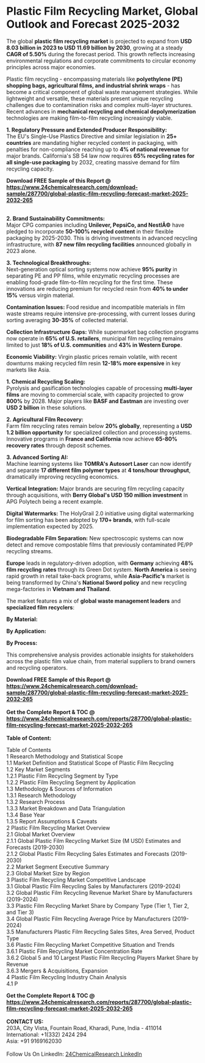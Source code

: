 <h1>Plastic Film Recycling Market, Global Outlook and Forecast 2025-2032</h1><p>The global <strong>plastic film recycling market</strong> is projected to expand from <strong>USD 8.03 billion in 2023 to USD 11.69 billion by 2030</strong>, growing at a steady <strong>CAGR of 5.50%</strong> during the forecast period. This growth reflects increasing environmental regulations and corporate commitments to circular economy principles across major economies.</p><p>Plastic film recycling - encompassing materials like <strong>polyethylene (PE) shopping bags, agricultural films, and industrial shrink wraps</strong> - has become a critical component of global waste management strategies. While lightweight and versatile, these materials present unique recycling challenges due to contamination risks and complex multi-layer structures. Recent advances in <strong>mechanical recycling and chemical depolymerization</strong> technologies are making film-to-film recycling increasingly viable.</p><p><strong>1. Regulatory Pressure and Extended Producer Responsibility:</strong><br>
The EU's Single-Use Plastics Directive and similar legislation in <strong>25+ countries</strong> are mandating higher recycled content in packaging, with penalties for non-compliance reaching up to <strong>4% of national revenue</strong> for major brands. California's SB 54 law now requires <strong>65% recycling rates for all single-use packaging</strong> by 2032, creating massive demand for film recycling capacity.</p><div><b>Download FREE Sample of this Report @ 
            <a href="https://www.24chemicalresearch.com/download-sample/287700/global-plastic-film-recycling-forecast-market-2025-2032-265">
            https://www.24chemicalresearch.com/download-sample/287700/global-plastic-film-recycling-forecast-market-2025-2032-265</a></b></div><br><p><strong>2. Brand Sustainability Commitments:</strong><br>
Major CPG companies including <strong>Unilever, PepsiCo, and NestlÃ©</strong> have pledged to incorporate <strong>50-100% recycled content</strong> in their flexible packaging by 2025-2030. This is driving investments in advanced recycling infrastructure, with <strong>87 new film recycling facilities</strong> announced globally in 2023 alone.</p><p><strong>3. Technological Breakthroughs:</strong><br>
Next-generation optical sorting systems now achieve <strong>95% purity</strong> in separating PE and PP films, while enzymatic recycling processes are enabling food-grade film-to-film recycling for the first time. These innovations are reducing premium for recycled resin from <strong>40% to under 15%</strong> versus virgin material.</p><p><strong>Contamination Issues:</strong> Food residue and incompatible materials in film waste streams require intensive pre-processing, with current losses during sorting averaging <strong>30-35%</strong> of collected material.</p><p><strong>Collection Infrastructure Gaps:</strong> While supermarket bag collection programs now operate in <strong>65% of U.S. retailers</strong>, municipal film recycling remains limited to just <strong>18% of U.S. communities</strong> and <strong>43% in Western Europe</strong>.</p><p><strong>Economic Viability:</strong> Virgin plastic prices remain volatile, with recent downturns making recycled film resin <strong>12-18% more expensive</strong> in key markets like Asia.</p><p><strong>1. Chemical Recycling Scaling:</strong><br>
Pyrolysis and gasification technologies capable of processing <strong>multi-layer films</strong> are moving to commercial scale, with capacity projected to grow <strong>800%</strong> by 2028. Major players like <strong>BASF and Eastman</strong> are investing over <strong>USD 2 billion</strong> in these solutions.</p><p><strong>2. Agricultural Film Recovery:</strong><br>
Farm film recycling rates remain below <strong>20% globally</strong>, representing a <strong>USD 1.2 billion opportunity</strong> for specialized collection and processing systems. Innovative programs in <strong>France and California</strong> now achieve <strong>65-80% recovery rates</strong> through deposit schemes.</p><p><strong>3. Advanced Sorting AI:</strong><br>
Machine learning systems like <strong>TOMRA's Autosort Laser</strong> can now identify and separate <strong>17 different film polymer types</strong> at <strong>4 tons/hour throughput</strong>, dramatically improving recycling economics.</p><p><strong>Vertical Integration:</strong> Major brands are securing film recycling capacity through acquisitions, with <strong>Berry Global's USD 150 million investment</strong> in APG Polytech being a recent example.</p><p><strong>Digital Watermarks:</strong> The HolyGrail 2.0 initiative using digital watermarking for film sorting has been adopted by <strong>170+ brands</strong>, with full-scale implementation expected by 2025.</p><p><strong>Biodegradable Film Separation:</strong> New spectroscopic systems can now detect and remove compostable films that previously contaminated PE/PP recycling streams.</p><p><strong>Europe</strong> leads in regulatory-driven adoption, with <strong>Germany</strong> achieving <strong>48% film recycling rates</strong> through its Green Dot system. <strong>North America</strong> is seeing rapid growth in retail take-back programs, while <strong>Asia-Pacific's</strong> market is being transformed by China's <strong>National Sword policy</strong> and new recycling mega-factories in <strong>Vietnam and Thailand</strong>.</p><p>The market features a mix of <strong>global waste management leaders</strong> and <strong>specialized film recyclers</strong>:</p><p><strong>By Material:</strong></p><p><strong>By Application:</strong></p><p><strong>By Process:</strong></p><p>This comprehensive analysis provides actionable insights for stakeholders across the plastic film value chain, from material suppliers to brand owners and recycling operators.</p><div><b>Download FREE Sample of this Report @ 
            <a href="https://www.24chemicalresearch.com/download-sample/287700/global-plastic-film-recycling-forecast-market-2025-2032-265">
            https://www.24chemicalresearch.com/download-sample/287700/global-plastic-film-recycling-forecast-market-2025-2032-265</a></b></div><br><div><b>Get the Complete Report & TOC @ 
            <a href="https://www.24chemicalresearch.com/reports/287700/global-plastic-film-recycling-forecast-market-2025-2032-265">
            https://www.24chemicalresearch.com/reports/287700/global-plastic-film-recycling-forecast-market-2025-2032-265</a></b></div><br>
            <b>Table of Content:</b><p>Table of Contents<br />
1 Research Methodology and Statistical Scope<br />
1.1 Market Definition and Statistical Scope of Plastic Film Recycling<br />
1.2 Key Market Segments<br />
1.2.1 Plastic Film Recycling Segment by Type<br />
1.2.2 Plastic Film Recycling Segment by Application<br />
1.3 Methodology & Sources of Information<br />
1.3.1 Research Methodology<br />
1.3.2 Research Process<br />
1.3.3 Market Breakdown and Data Triangulation<br />
1.3.4 Base Year<br />
1.3.5 Report Assumptions & Caveats<br />
2 Plastic Film Recycling Market Overview<br />
2.1 Global Market Overview<br />
2.1.1 Global Plastic Film Recycling Market Size (M USD) Estimates and Forecasts (2019-2030)<br />
2.1.2 Global Plastic Film Recycling Sales Estimates and Forecasts (2019-2030)<br />
2.2 Market Segment Executive Summary<br />
2.3 Global Market Size by Region<br />
3 Plastic Film Recycling Market Competitive Landscape<br />
3.1 Global Plastic Film Recycling Sales by Manufacturers (2019-2024)<br />
3.2 Global Plastic Film Recycling Revenue Market Share by Manufacturers (2019-2024)<br />
3.3 Plastic Film Recycling Market Share by Company Type (Tier 1, Tier 2, and Tier 3)<br />
3.4 Global Plastic Film Recycling Average Price by Manufacturers (2019-2024)<br />
3.5 Manufacturers Plastic Film Recycling Sales Sites, Area Served, Product Type<br />
3.6 Plastic Film Recycling Market Competitive Situation and Trends<br />
3.6.1 Plastic Film Recycling Market Concentration Rate<br />
3.6.2 Global 5 and 10 Largest Plastic Film Recycling Players Market Share by Revenue<br />
3.6.3 Mergers & Acquisitions, Expansion<br />
4 Plastic Film Recycling Industry Chain Analysis<br />
4.1 P</p><div><b>Get the Complete Report & TOC @ 
            <a href="https://www.24chemicalresearch.com/reports/287700/global-plastic-film-recycling-forecast-market-2025-2032-265">
            https://www.24chemicalresearch.com/reports/287700/global-plastic-film-recycling-forecast-market-2025-2032-265</a></b></div><br><b>CONTACT US:</b><br>
            203A, City Vista, Fountain Road, Kharadi, Pune, India - 411014<br>
            International: +1(332) 2424 294<br>
            Asia: +91 9169162030 <br><br>
            Follow Us On LinkedIn: <a href="https://www.linkedin.com/company/24chemicalresearch/">24ChemicalResearch LinkedIn</a>